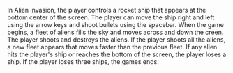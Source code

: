 In Alien invasion, the player controls a rocket ship that appears at
the bottom center of the screen. The player can move the ship
right and left using the arrow keys and shoot bullets using the
spacebar. When the game begins, a fleet of aliens fills the sky and
moves across and down the creen. The player shoots and destroys 
the aliens. If the player shoots all the aliens, a new fleet appears
that moves faster than the previous fleet. If any alien hits the 
player's ship or reaches the bottom of the screen, the player loses a 
ship. If the player loses three ships, the games ends.